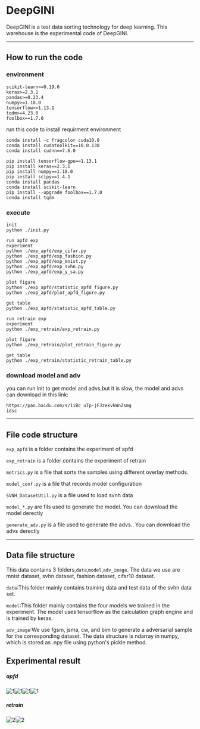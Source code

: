 # DeepGINI

DeepGINI is a test data sorting technology for deep learning. This warehouse is the experimental code of DeepGINI.

------

## How to run the code
### environment

```
scikit-learn>=0.19.0
keras>=2.3.1
pandas>=0.23.4
numpy>=1.18.0
tensorflow>=1.13.1
tqdm>=4.23.0
foolbox==1.7.0
```
run this code to install requirment environment

```
conda install -c fragcolor cuda10.0
conda install cudatoolkit==10.0.130
conda install cudnn==7.6.0

pip install tensorflow-gpu==1.13.1 
pip install keras==2.3.1
pip install numpy==1.18.0
pip install scipy==1.4.1
conda install pandas
conda install scikit-learn
pip install --upgrade foolbox==1.7.0
conda install tqdm
```

### execute

```
init
python ./init.py

run apfd exp
experiment
python ./exp_apfd/exp_cifar.py
python ./exp_apfd/exp_fashion.py
python ./exp_apfd/exp_mnist.py
python ./exp_apfd/exp_svhn.py
python ./exp_apfd/exp_y_sa.py

plot figure
python ./exp_apfd/statistic_apfd_figure.py
python ./exp_apfd/plot_apfd_figure.py

get table
python ./exp_apfd/statistic_apfd_table.py

run retrain exp
experiment
python ./exp_retrain/exp_retrain.py

plot figure
python ./exp_retrain/plot_retrain_figure.py

get table
python ./exp_retrain/statistic_retrain_table.py
```
### download model and adv
you can run init to get model and advs,but it is slow, the model and advs can download in this link:
```
https://pan.baidu.com/s/1iBc_uTp-jFJzekvkWnZsmg
idsc
```
------

## File code structure

`exp_apfd` is a folder contains the experiment of apfd

`exp_retrain` is a folder contains the experiment of retrain

`metrics.py` is a file that sorts the samples using different overlay methods.

`model_conf.py`  is a file that records model configuration

`SVNH_DatasetUtil.py` is a file  used to  load svnh data

`model_*.py` are fils used to generate the model. You can download the model derectly

`generate_adv.py`  is a file  used to generate the advs.. You can download the advs derectly

------

## Data file structure

This data contains 3 folders,`data`,`model`,`adv_image`.
The data we use are mnist dataset, svhn dataset, fashion dataset, cifar10 dataset.

`data`:This folder mainly contains training data and test data of the svhn data set.

`model`:This folder mainly contains the four models we trained in the experiment. The model uses tensorflow as the calculation graph engine and is trained by keras.

`adv_image`:We use fgsm, jsma, cw, and bim to generate a adversarial sample for the corresponding dataset. The data structure is ndarray in numpy, which is stored as .npy file using python's pickle method.


## Experimental result

##### apfd

![1](https://github.com/853108389/deepgini/blob/master/src/ap1.png)![1](https://github.com/853108389/deepgini/blob/master/src/ap2.png)![1](https://github.com/853108389/deepgini/blob/master/src/ap3.png)![1](https://github.com/853108389/deepgini/blob/master/src/ap4.png)


##### retrain 

![2](https://github.com/853108389/deepgini/blob/master/src/re1.png)![2](https://github.com/853108389/deepgini/blob/master/src/re2.png)

